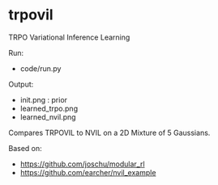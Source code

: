 # trpovil
TRPO Variational Inference Learning

Run:
- code/run.py

Output:
- init.png : prior
- learned_trpo.png
- learned_nvil.png

Compares TRPOVIL to NVIL on a 2D Mixture of 5 Gaussians.


Based on:
- https://github.com/joschu/modular_rl
- https://github.com/earcher/nvil_example


